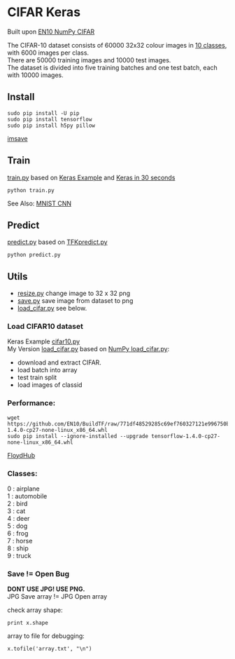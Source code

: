 # CIFAR Keras

Built upon [EN10 NumPy CIFAR](https://github.com/EN10/CIFAR)

The CIFAR-10 dataset consists of 60000 32x32 colour images in [10 classes](https://github.com/EN10/KerasCIFAR#classes), with 6000 images per class.  
There are 50000 training images and 10000 test images.  
The dataset is divided into five training batches and one test batch, each with 10000 images.

## Install

    sudo pip install -U pip
    sudo pip install tensorflow 
    sudo pip install h5py pillow 

[imsave](https://github.com/EN10/CIFAR/blob/master/README.md#compatability)



## Train

[train.py](https://github.com/EN10/KerasCIFAR/blob/master/train.py) based on 
[Keras Example](https://github.com/keras-team/keras/blob/master/examples/cifar10_cnn.py) and 
[Keras in 30 seconds](https://keras.io/#getting-started-30-seconds-to-keras)   

    python train.py

See Also:
[MNIST CNN](https://github.com/EN10/KerasMNIST/blob/master/cnn.py)
    
## Predict

[predict.py](https://github.com/EN10/KerasCIFAR/blob/master/predict.py) based on 
[TFKpredict.py](https://github.com/EN10/KerasMNIST/blob/master/TFKpredict.py)

    python predict.py

## Utils

*   [resize.py](https://github.com/EN10/KerasCIFAR/blob/master/utils/resize.py) change image to 32 x 32 png 
*   [save.py](https://github.com/EN10/KerasCIFAR/blob/master/utils/save.py) save image from dataset to png
*   [load_cifar.py](https://github.com/EN10/KerasCIFAR/blob/master/utils/load_cifar.py) see below.

### Load CIFAR10 dataset
Keras Example [cifar10.py](https://github.com/keras-team/keras/blob/master/keras/datasets/cifar10.py)    
My Version [load_cifar.py](https://github.com/EN10/KerasCIFAR/blob/master/utils/load_cifar.py) based on  [NumPy load_cifar.py](https://github.com/EN10/CIFAR/blob/master/load_cifar.py):
* download and extract CIFAR.
* load batch into array
* test train split
* load images of classid

### Performance:

    wget https://github.com/EN10/BuildTF/raw/771df48529285c69ef760327121e996750b3916e/tensorflow-1.4.0-cp27-none-linux_x86_64.whl    
    sudo pip install --ignore-installed --upgrade tensorflow-1.4.0-cp27-none-linux_x86_64.whl

[FloydHub](https://github.com/EN10/FloydHub)

### Classes:

0 : airplane  
1 : automobile  
2 : bird  
3 : cat  
4 : deer  
5 : dog  
6 : frog  
7 : horse  
8 : ship  
9 : truck 

### Save != Open Bug

**DONT USE JPG!  USE PNG.**  
JPG Save array != JPG Open array  

check array shape:

    print x.shape

array to file for debugging:

    x.tofile('array.txt', "\n")